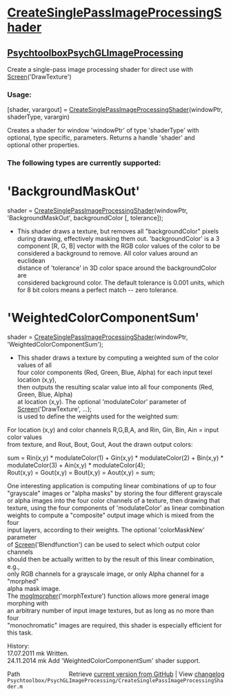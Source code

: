 # [CreateSinglePassImageProcessingShader](CreateSinglePassImageProcessingShader)
## [Psychtoolbox](Psychtoolbox)[PsychGLImageProcessing](PsychGLImageProcessing)

Create a single-pass image processing shader for direct use with [Screen](Screen)('DrawTexture')  
  
### Usage:  
  
[shader, varargout] = [CreateSinglePassImageProcessingShader](CreateSinglePassImageProcessingShader)(windowPtr, shaderType, varargin)  
  
Creates a shader for window 'windowPtr' of type 'shaderType' with  
optional, type specific, parameters. Returns a handle 'shader' and  
optional other properties.  
  
### The following types are currently supported:  
  
# 'BackgroundMaskOut'  
  
 shader = [CreateSinglePassImageProcessingShader](CreateSinglePassImageProcessingShader)(windowPtr, 'BackgroundMaskOut', backgroundColor [, tolerance]);  
 - This shader draws a texture, but removes all "backgroundColor" pixels  
 during drawing, effectively masking them out. 'backgroundColor' is a 3  
 component [R, G, B] vector with the RGB color values of the color to be  
 considered a background to remove. All color values around an euclidean  
 distance of 'tolerance' in 3D color space around the backgroundColor are  
 considered background color. The default tolerance is 0.001 units, which  
 for 8 bit colors means a perfect match -- zero tolerance.  
  
# 'WeightedColorComponentSum'  
  
 shader = [CreateSinglePassImageProcessingShader](CreateSinglePassImageProcessingShader)(windowPtr, 'WeightedColorComponentSum');  
 - This shader draws a texture by computing a weighted sum of the color values of all  
 four color components (Red, Green, Blue, Alpha) for each input texel location (x,y),  
 then outputs the resulting scalar value into all four components (Red, Green, Blue, Alpha)  
 at location (x,y). The optional 'modulateColor' parameter of [Screen](Screen)('DrawTexture', ...);  
 is used to define the weights used for the weighted sum:  
  
 For location (x,y) and color channels R,G,B,A, and Rin, Gin, Bin, Ain = input color values  
 from texture, and Rout, Bout, Gout, Aout the drawn output colors:  
  
 sum = Rin(x,y) \* modulateColor(1) + Gin(x,y) \* modulateColor(2) + Bin(x,y) \* modulateColor(3) + Ain(x,y) \* modulateColor(4);  
 Rout(x,y) = Gout(x,y) = Bout(x,y) = Aout(x,y) = sum;  
  
 One interesting application is computing linear combinations of up to four  
 "grayscale" images or "alpha masks" by storing the four different grayscale  
 or alpha images into the four color channels of a texture, then drawing that  
 texture, using the four components of 'modulateColor' as linear combination  
 weights to compute a "composite" output image which is mixed from the four  
 input layers, according to their weights. The optional 'colorMaskNew' parameter  
 of [Screen](Screen)('Blendfunction') can be used to select which output color channels  
 should then be actually written to by the result of this linear combination, e.g.,  
 only RGB channels for a grayscale image, or only Alpha channel for a "morphed"  
 alpha mask image.  
 The [moglmorpher](moglmorpher)('morphTexture') function allows more general image morphing with  
 an arbitrary number of input image textures, but as long as no more than four  
 "monochromatic" images are required, this shader is especially efficient for this task.  
  
History:  
17.07.2011  mk    Written.  
24.11.2014  mk    Add 'WeightedColorComponentSum' shader support.  




<div class="code_header" style="text-align:right;">
  <span style="float:left;">Path&nbsp;&nbsp;</span> <span class="counter">Retrieve <a href=
  "https://raw.github.com/Psychtoolbox-3/Psychtoolbox-3/beta/Psychtoolbox/PsychGLImageProcessing/CreateSinglePassImageProcessingShader.m">current version from GitHub</a> | View <a href=
  "https://github.com/Psychtoolbox-3/Psychtoolbox-3/commits/beta/Psychtoolbox/PsychGLImageProcessing/CreateSinglePassImageProcessingShader.m">changelog</a></span>
</div>
<div class="code">
  <code>Psychtoolbox/PsychGLImageProcessing/CreateSinglePassImageProcessingShader.m</code>
</div>

